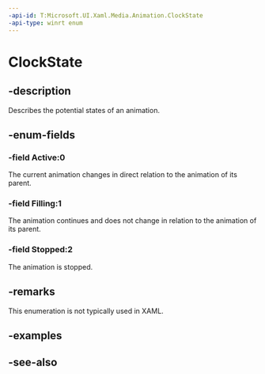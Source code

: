 ```yaml
---
-api-id: T:Microsoft.UI.Xaml.Media.Animation.ClockState
-api-type: winrt enum
---
```


<!-- Enumeration syntax
public enum Windows.UI.Xaml.Media.Animation.ClockState : int
-->

# ClockState

## -description
Describes the potential states of an animation.

## -enum-fields
### -field Active:0
The current animation changes in direct relation to the animation of its parent.

### -field Filling:1
The animation continues and does not change in relation to the animation of its parent.

### -field Stopped:2
The animation is stopped.


## -remarks
This enumeration is not typically used in XAML.

## -examples

## -see-also
